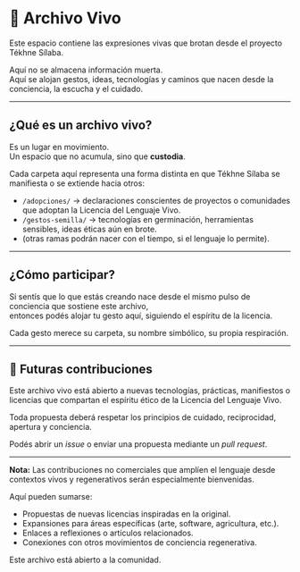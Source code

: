 # 🌿 Archivo Vivo

Este espacio contiene las expresiones vivas que brotan desde el proyecto Tékhne Sílaba.

Aquí no se almacena información muerta.  
Aquí se alojan gestos, ideas, tecnologías y caminos que nacen desde la conciencia, la escucha y el cuidado.

---

## ¿Qué es un archivo vivo?

Es un lugar en movimiento.  
Un espacio que no acumula, sino que **custodia**.

Cada carpeta aquí representa una forma distinta en que Tékhne Sílaba se manifiesta o se extiende hacia otros:

- `/adopciones/` → declaraciones conscientes de proyectos o comunidades que adoptan la Licencia del Lenguaje Vivo.
- `/gestos-semilla/` → tecnologías en germinación, herramientas sensibles, ideas éticas aún en brote.
- (otras ramas podrán nacer con el tiempo, si el lenguaje lo permite).

---

## ¿Cómo participar?

Si sentís que lo que estás creando nace desde el mismo pulso de conciencia que sostiene este archivo,  
entonces podés alojar tu gesto aquí, siguiendo el espíritu de la licencia.

Cada gesto merece su carpeta, su nombre simbólico, su propia respiración.

---

## 🌱 Futuras contribuciones

Este archivo vivo está abierto a nuevas tecnologías, prácticas, manifiestos o licencias que compartan el espíritu ético de la Licencia del Lenguaje Vivo.

Toda propuesta deberá respetar los principios de cuidado, reciprocidad, apertura y conciencia.

Podés abrir un _issue_ o enviar una propuesta mediante un _pull request_.

---

**Nota:** Las contribuciones no comerciales que amplíen el lenguaje desde contextos vivos y regenerativos serán especialmente bienvenidas.

Aquí pueden sumarse:

- Propuestas de nuevas licencias inspiradas en la original.
- Expansiones para áreas específicas (arte, software, agricultura, etc.).
- Enlaces a reflexiones o artículos relacionados.
- Conexiones con otros movimientos de conciencia regenerativa.

Este archivo está abierto a la comunidad.
